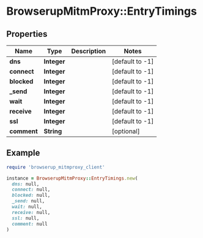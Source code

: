# BrowserupMitmProxy::EntryTimings

## Properties

| Name | Type | Description | Notes |
| ---- | ---- | ----------- | ----- |
| **dns** | **Integer** |  | [default to -1] |
| **connect** | **Integer** |  | [default to -1] |
| **blocked** | **Integer** |  | [default to -1] |
| **_send** | **Integer** |  | [default to -1] |
| **wait** | **Integer** |  | [default to -1] |
| **receive** | **Integer** |  | [default to -1] |
| **ssl** | **Integer** |  | [default to -1] |
| **comment** | **String** |  | [optional] |

## Example

```ruby
require 'browserup_mitmproxy_client'

instance = BrowserupMitmProxy::EntryTimings.new(
  dns: null,
  connect: null,
  blocked: null,
  _send: null,
  wait: null,
  receive: null,
  ssl: null,
  comment: null
)
```

